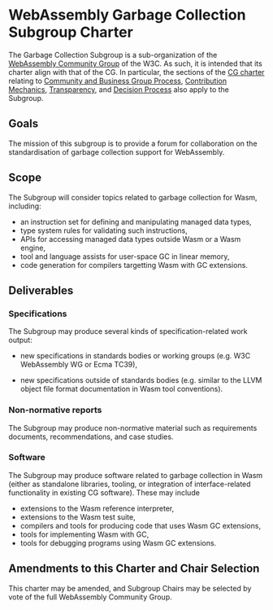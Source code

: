 # WebAssembly Garbage Collection Subgroup Charter

The Garbage Collection Subgroup is a sub-organization of the
[WebAssembly Community Group](https://www.w3.org/community/webassembly/)
of the W3C.
As such, it is intended that its charter align with that of the CG. In particular, 
the sections of the [CG charter](https://webassembly.github.io/cg-charter/) relating to
[Community and Business Group Process](https://webassembly.github.io/cg-charter/#process),
[Contribution Mechanics](https://webassembly.github.io/cg-charter/#contrib),
[Transparency](https://webassembly.github.io/cg-charter/#transparency),
and
[Decision Process](https://webassembly.github.io/cg-charter/#decision)
also apply to the Subgroup.

## Goals

The mission of this subgroup is to provide a forum for collaboration on the standardisation of garbage collection support for WebAssembly.

## Scope

The Subgroup will consider topics related to garbage collection for Wasm, including:

- an instruction set for defining and manipulating managed data types,
- type system rules for validating such instructions,
- APIs for accessing managed data types outside Wasm or a Wasm engine,
- tool and language assists for user-space GC in linear memory,
- code generation for compilers targetting Wasm with GC extensions.

## Deliverables

### Specifications

The Subgroup may produce several kinds of specification-related work output:

- new specifications in standards bodies or working groups
  (e.g. W3C WebAssembly WG or Ecma TC39),

- new specifications outside of standards bodies
  (e.g. similar to the LLVM object file format documentation in Wasm tool conventions).

### Non-normative reports

The Subgroup may produce non-normative material such as requirements
documents, recommendations, and case studies.

### Software

The Subgroup may produce software related to garbage collection in Wasm
(either as standalone libraries, tooling, or integration of interface-related functionality in existing CG software).
These may include

- extensions to the Wasm reference interpreter,
- extensions to the Wasm test suite,
- compilers and tools for producing code that uses Wasm GC extensions,
- tools for implementing Wasm with GC,
- tools for debugging programs using Wasm GC extensions.

## Amendments to this Charter and Chair Selection

This charter may be amended, and Subgroup Chairs may be selected by vote of the full WebAssembly Community Group.
